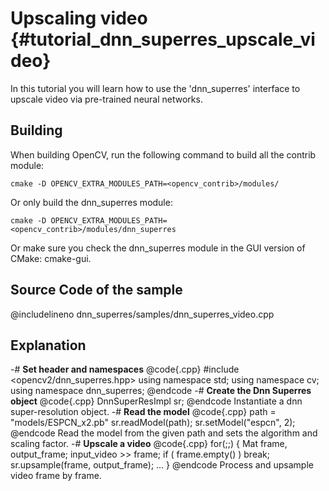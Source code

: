 Upscaling video {#tutorial_dnn_superres_upscale_video}
===========================

In this tutorial you will learn how to use the 'dnn_superres' interface to upscale video via pre-trained neural networks.

Building
----

When building OpenCV, run the following command to build all the contrib module:

```make
cmake -D OPENCV_EXTRA_MODULES_PATH=<opencv_contrib>/modules/
```

Or only build the dnn_superres module:

```make
cmake -D OPENCV_EXTRA_MODULES_PATH=<opencv_contrib>/modules/dnn_superres
```

Or make sure you check the dnn_superres module in the GUI version of CMake: cmake-gui.

Source Code of the sample
-----------

@includelineno dnn_superres/samples/dnn_superres_video.cpp

Explanation
-----------

-#  **Set header and namespaces**
    @code{.cpp}
    #include <opencv2/dnn_superres.hpp>
    using namespace std;
    using namespace cv;
    using namespace dnn_superres;
    @endcode
-#  **Create the Dnn Superres object**
    @code{.cpp}
    DnnSuperResImpl sr;
    @endcode
    Instantiate a dnn super-resolution object.
-#  **Read the model**
    @code{.cpp}
    path = "models/ESPCN_x2.pb"
    sr.readModel(path);
    sr.setModel("espcn", 2);
    @endcode
    Read the model from the given path and sets the algorithm and scaling factor.
-#  **Upscale a video**
    @code{.cpp}
    for(;;)
    {
        Mat frame, output_frame;
        input_video >> frame;
        if ( frame.empty() )
            break;
        sr.upsample(frame, output_frame);
        ...
    }
    @endcode
    Process and upsample video frame by frame.
